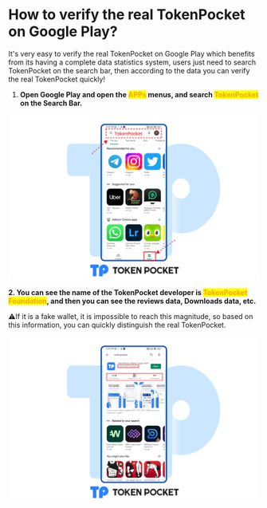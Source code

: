 # How to verify the real TokenPocket on Google Play?

It's very easy to verify the real TokenPocket on Google Play which benefits from its having a  complete data statistics system, users just need to search TokenPocket on the search bar, then according to the data you can verify the real TokenPocket quickly!

1. **Open Google Play and open the **<mark style="color:orange;">**APPs**</mark>** menus, and search **<mark style="color:orange;">**TokenPocket**</mark>** on the Search Bar.**

![](../../.gitbook/assets/google1.png)

**2. You can see the name of the TokenPocket developer is **<mark style="color:orange;">**TokenPocket Foundation**</mark>**, and then you can see the reviews data, Downloads data, etc.**&#x20;

⚠️If it is a fake wallet, it is impossible to reach this magnitude, so based on this information, you can quickly distinguish the real TokenPocket.

![](../../.gitbook/assets/google2.png)

